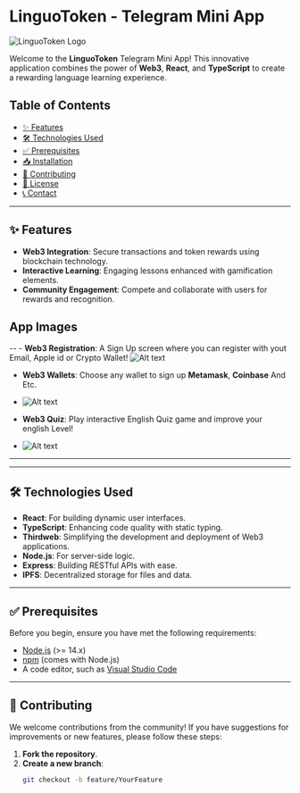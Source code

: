 # LinguoToken - Telegram Mini App

![LinguoToken Logo](https://via.placeholder.com/600x150.png?text=LinguoToken+Logo)

Welcome to the **LinguoToken** Telegram Mini App! This innovative application combines the power of **Web3**, **React**, and **TypeScript** to create a rewarding language learning experience.

## Table of Contents

- [✨ Features](#features)
- [🛠 Technologies Used](#technologies-used)
- [✅ Prerequisites](#prerequisites)
- [📥 Installation](#installation)
- [🤝 Contributing](#contributing)
- [📄 License](#license)
- [📞 Contact](#contact)

---

## ✨ Features

- **Web3 Integration**: Secure transactions and token rewards using blockchain technology.
- **Interactive Learning**: Engaging lessons enhanced with gamification elements.
- **Community Engagement**: Compete and collaborate with users for rewards and recognition.

## App Images
-- - **Web3 Registration**: A Sign Up screen where you can register with yout Email, Apple id or Crypto Wallet!
![Alt text](./app_photos/Sign_UpIn.jpg?raw=true "Sign Up")

- **Web3 Wallets**: Choose any wallet to sign up **Metamask**, **Coinbase** And Etc.
- ![Alt text](./app_photos/LinkYourCrypto_wallet.jpg?raw=true "Sign Up")
- **Web3 Quiz**: Play interactive English Quiz game and improve your english Level!

- ![Alt text](./app_photos/Quiz.jpg?raw=true "Sign Up")
---
---

## 🛠 Technologies Used

- **React**: For building dynamic user interfaces.
- **TypeScript**: Enhancing code quality with static typing.
- **Thirdweb**: Simplifying the development and deployment of Web3 applications.
- **Node.js**: For server-side logic.
- **Express**: Building RESTful APIs with ease.
- **IPFS**: Decentralized storage for files and data.

---

## ✅ Prerequisites

Before you begin, ensure you have met the following requirements:

- [Node.js](https://nodejs.org/) (>= 14.x)
- [npm](https://www.npmjs.com/get-npm) (comes with Node.js)
- A code editor, such as [Visual Studio Code](https://code.visualstudio.com/)

---

## 🤝 Contributing

We welcome contributions from the community! If you have suggestions for improvements or new features, please follow these steps:

1. **Fork the repository**.
2. **Create a new branch**:
   ```bash
   git checkout -b feature/YourFeature